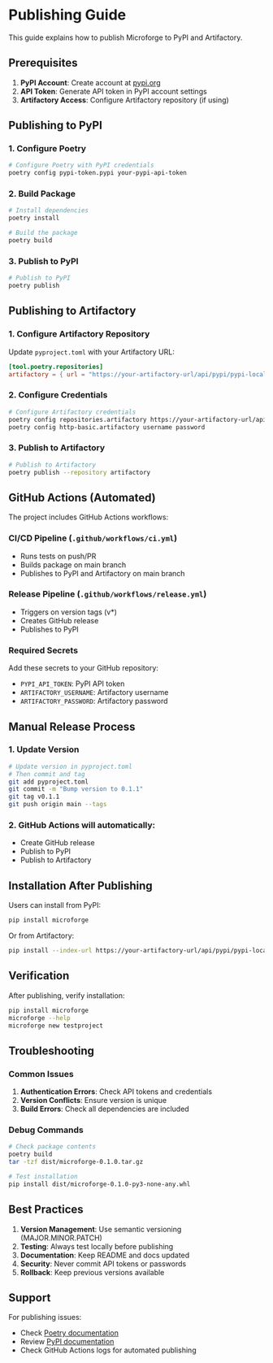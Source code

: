# Publishing Guide

This guide explains how to publish Microforge to PyPI and Artifactory.

## Prerequisites

1. **PyPI Account**: Create account at [pypi.org](https://pypi.org)
2. **API Token**: Generate API token in PyPI account settings
3. **Artifactory Access**: Configure Artifactory repository (if using)

## Publishing to PyPI

### 1. Configure Poetry

```bash
# Configure Poetry with PyPI credentials
poetry config pypi-token.pypi your-pypi-api-token
```

### 2. Build Package

```bash
# Install dependencies
poetry install

# Build the package
poetry build
```

### 3. Publish to PyPI

```bash
# Publish to PyPI
poetry publish
```

## Publishing to Artifactory

### 1. Configure Artifactory Repository

Update `pyproject.toml` with your Artifactory URL:

```toml
[tool.poetry.repositories]
artifactory = { url = "https://your-artifactory-url/api/pypi/pypi-local/simple/" }
```

### 2. Configure Credentials

```bash
# Configure Artifactory credentials
poetry config repositories.artifactory https://your-artifactory-url/api/pypi/pypi-local/
poetry config http-basic.artifactory username password
```

### 3. Publish to Artifactory

```bash
# Publish to Artifactory
poetry publish --repository artifactory
```

## GitHub Actions (Automated)

The project includes GitHub Actions workflows:

### CI/CD Pipeline (`.github/workflows/ci.yml`)
- Runs tests on push/PR
- Builds package on main branch
- Publishes to PyPI and Artifactory on main branch

### Release Pipeline (`.github/workflows/release.yml`)
- Triggers on version tags (v*)
- Creates GitHub release
- Publishes to PyPI

### Required Secrets

Add these secrets to your GitHub repository:

- `PYPI_API_TOKEN`: PyPI API token
- `ARTIFACTORY_USERNAME`: Artifactory username
- `ARTIFACTORY_PASSWORD`: Artifactory password

## Manual Release Process

### 1. Update Version

```bash
# Update version in pyproject.toml
# Then commit and tag
git add pyproject.toml
git commit -m "Bump version to 0.1.1"
git tag v0.1.1
git push origin main --tags
```

### 2. GitHub Actions will automatically:
- Create GitHub release
- Publish to PyPI
- Publish to Artifactory

## Installation After Publishing

Users can install from PyPI:

```bash
pip install microforge
```

Or from Artifactory:

```bash
pip install --index-url https://your-artifactory-url/api/pypi/pypi-local/simple/ microforge
```

## Verification

After publishing, verify installation:

```bash
pip install microforge
microforge --help
microforge new testproject
```

## Troubleshooting

### Common Issues

1. **Authentication Errors**: Check API tokens and credentials
2. **Version Conflicts**: Ensure version is unique
3. **Build Errors**: Check all dependencies are included

### Debug Commands

```bash
# Check package contents
poetry build
tar -tzf dist/microforge-0.1.0.tar.gz

# Test installation
pip install dist/microforge-0.1.0-py3-none-any.whl
```

## Best Practices

1. **Version Management**: Use semantic versioning (MAJOR.MINOR.PATCH)
2. **Testing**: Always test locally before publishing
3. **Documentation**: Keep README and docs updated
4. **Security**: Never commit API tokens or passwords
5. **Rollback**: Keep previous versions available

## Support

For publishing issues:
- Check [Poetry documentation](https://python-poetry.org/docs/)
- Review [PyPI documentation](https://packaging.python.org/)
- Check GitHub Actions logs for automated publishing
